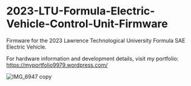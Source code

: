 # 2023-LTU-Formula-Electric-Vehicle-Control-Unit-Firmware
Firmware for the 2023 Lawrence Technological University Formula SAE Electric Vehicle. 

For hardware information and development details, visit my portfolio: https://myportfolio9979.wordpress.com/

![IMG_6947 copy](https://github.com/KSMehta11/2023-LTU-Formula-Electric-Vehicle-Control-Unit-Firmware/assets/154284359/b88a488c-f5d5-4853-9890-92d916eb5f50)
